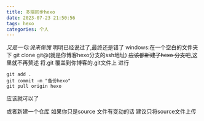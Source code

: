 ```yaml
---
title: 多端同步hexo
date: 2023-07-23 21:50:56
tags: hexo
categories: 个人
---
```

 *又是一句:说来惭愧* 明明已经说过了,最终还是错了
windows:在一个空白的文件夹下
git clone git@(就是你博客hexo分支的ssh地址)
~~应该都新建了hexo 分支吧~~,这里就不再赘述
将.git 覆盖到你博客的.git文件上
进行 

```bush
git add .
git commit -m "备份hexo"
git pull origin hexo
```
应该就可以了

或者新建一个仓库
如果你只是source 文件有变动的话
建议只将source文件上传
